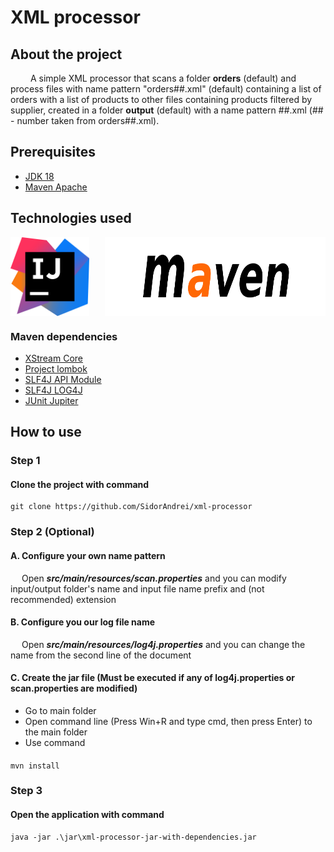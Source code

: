 # XML processor

## About the project
&emsp;&emsp; 
A simple XML processor that scans a folder **orders** (default) and process files with name pattern "orders##.xml" (default)
containing a list of orders with a list of products to other files containing products filtered by supplier, created in 
a folder **output** (default) with a name pattern <supplier>##.xml (## - number taken from orders##.xml).

## Prerequisites
- [JDK 18](https://jdk.java.net/18/)
- [Maven Apache](https://maven.apache.org/download.cgi)

## Technologies used
<div style="display: flex;flex-direction: row ;justify-content: space-between;">
    <img src="assets/intellij-logo.png" width="25%"  alt="IntelliJ Idea logo">
    <img src="assets/maven-logo.png" width="70%" alt="maven logo">
</div>

### Maven dependencies
- [XStream Core](https://x-stream.github.io/)
- [Project lombok](https://projectlombok.org/)
- [SLF4J API Module](https://www.slf4j.org/)
- [SLF4J LOG4J](https://www.slf4j.org/)
- [JUnit Jupiter](https://junit.org/junit5/)

## How to use

### Step 1
#### Clone the project with command
    git clone https://github.com/SidorAndrei/xml-processor
### Step 2 (Optional)
#### A. Configure your own name pattern
&emsp; Open _**src/main/resources/scan.properties**_ and you can modify input/output folder's name and input file name 
prefix and (not recommended) extension

#### B. Configure you our log file name 
&emsp; Open _**src/main/resources/log4j.properties**_ and you can change the name from the second line of the document

#### C. Create the jar file (Must be executed if any of log4j.properties or scan.properties are modified)
- Go to main folder
- Open command line (Press Win+R and type cmd, then press Enter) to the main folder
- Use command

####
    mvn install
### Step 3
#### Open the application with command
    
    java -jar .\jar\xml-processor-jar-with-dependencies.jar
